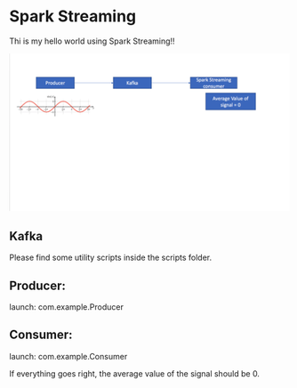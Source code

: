 # Spark Streaming

Thi is my hello world using Spark Streaming!!


![Alt text](imgs/img0.png "Chart")

## Kafka

Please find some utility scripts inside the scripts folder.

## Producer:

launch: com.example.Producer

## Consumer:

launch: com.example.Consumer

If everything goes right, the average value of the signal should be 0.

